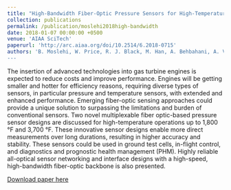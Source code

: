 ```yaml
---
title: "High-Bandwidth Fiber-Optic Pressure Sensors for High-Temperature Aerospace Applications"
collection: publications
permalink: /publication/moslehi2018high-bandwidth
date: 2018-01-07 00:00:00 +0500
venue: 'AIAA SciTech'
paperurl: 'http://arc.aiaa.org/doi/10.2514/6.2018-0715'
authors: 'B. Moslehi, W. Price, R. J. Black, M. Han, A. Behbahani, A. Von Moll, K. Semega
---
```

The insertion of advanced technologies into gas turbine engines is expected to reduce costs and improve performance. Engines will be getting smaller and hotter for efficiency reasons, requiring diverse types of sensors, in particular pressure and temperature sensors, with extended and enhanced performance. Emerging fiber-optic sensing approaches could provide a unique solution to surpassing the limitations and burden of conventional sensors. Two novel multiplexable fiber optic-based pressure sensor designs are discussed for high-temperature operations up to 1,800 °F and 3,700 °F. These innovative sensor designs enable more direct measurements over long durations, resulting in higher accuracy and stability. These sensors could be used in ground test cells, in-flight control, and diagnostics and prognostic health management (PHM). Highly reliable all-optical sensor networking and interface designs with a high-speed, high-bandwidth fiber-optic backbone is also presented.

[Download paper here](http://arc.aiaa.org/doi/10.2514/6.2018-0715)
